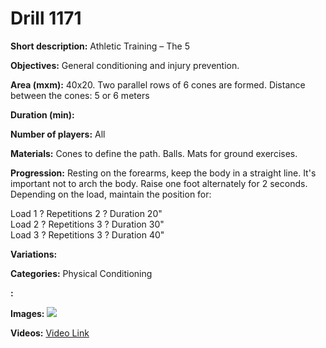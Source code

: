 # Drill 1171

**Short description:**
Athletic Training – The 5

**Objectives:**
General conditioning and injury prevention.

**Area (mxm):**
40x20. Two parallel rows of 6 cones are formed. Distance between the cones: 5 or 6 meters

**Duration (min):**


**Number of players:**
All

**Materials:**
Cones to define the path. Balls. Mats for ground exercises.

**Progression:**
Resting on the forearms, keep the body in a straight line. It's important not to arch the body. Raise one foot alternately for 2 seconds. Depending on the load, maintain the position for: 

Load 1 ? Repetitions 2 ? Duration 20"  
Load 2 ? Repetitions 3 ? Duration 30"  
Load 3 ? Repetitions 3 ? Duration 40"

**Variations:**


**Categories:**
Physical Conditioning

**:**


**Images:**
![](https://www.coachingfutsal.com/\images\ad3e5efb9c07b093be8cbb1b5e731400f6fb093c642398db52c2726162a12224373d5e2f078cf38b8d8215fc810c34b384299ddcd54061b0c9a20bedaf29886a5342963489edd.jpg)

**Videos:**
[Video Link](https://www.youtube.com/embed/Bunb5ns8hRg)

